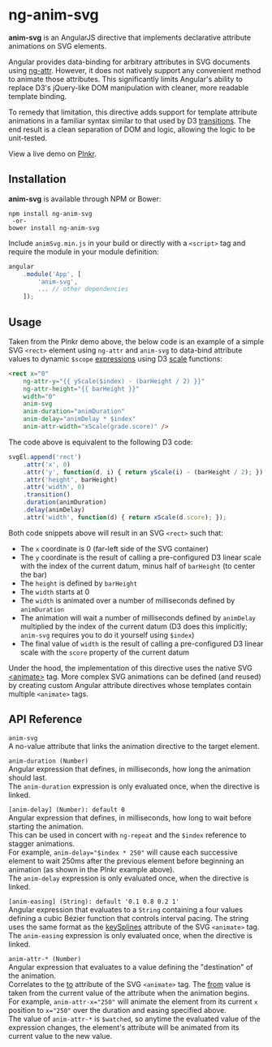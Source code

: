 # ng-anim-svg

**anim-svg** is an AngularJS directive that implements declarative attribute animations on SVG elements.

Angular provides data-binding for arbitrary attributes in SVG documents using [ng-attr][ng-attr-url]. However, it does not natively support any convenient method to animate those attributes. This significantly limits Angular's ability to replace D3's jQuery-like DOM manipulation with cleaner, more readable template binding.

To remedy that limitation, this directive adds support for template attribute animations in a familiar syntax similar to that used by D3 [transitions][d3-transition-url]. The end result is a clean separation of DOM and logic, allowing the logic to be unit-tested.

View a live demo on [Plnkr][plnkr-url].

## Installation

**anim-svg** is available through NPM or Bower:

```text
npm install ng-anim-svg  
 -or-  
bower install ng-anim-svg
```

Include `animSvg.min.js` in your build or directly with a `<script>` tag and require the module in your module definition:

```js
angular  
    .module('App', [  
        'anim-svg',  
        ... // other dependencies  
    ]);
```

## Usage

Taken from the Plnkr demo above, the below code is an example of a simple SVG `<rect>` element using `ng-attr` and `anim-svg` to data-bind attribute values to dynamic `$scope` [expressions][expression-url] using D3 [scale][scale-url] functions:

```html
<rect x="0"  
    ng-attr-y="{{ yScale($index) - (barHeight / 2) }}"  
    ng-attr-height="{{ barHeight }}"  
    width="0"  
    anim-svg  
    anim-duration="animDuration"  
    anim-delay="animDelay * $index"  
    anim-attr-width="xScale(grade.score)" />
```

The code above is equivalent to the following D3 code:

```js
svgEl.append('rect')  
    .attr('x', 0)  
    .attr('y', function(d, i) { return yScale(i) - (barHeight / 2); })  
    .attr('height', barHeight)  
    .attr('width', 0)  
    .transition()  
    .duration(animDuration)  
    .delay(animDelay)  
    .attr('width', function(d) { return xScale(d.score); });
```

Both code snippets above will result in an SVG `<rect>` such that:

- The `x` coordinate is 0 (far-left side of the SVG container)
- The `y` coordinate is the result of calling a pre-configured D3 linear scale with the index of the current datum, minus half of `barHeight` (to center the bar)
- The `height` is defined by `barHeight`
- The `width` starts at 0
- The `width` is animated over a number of milliseconds defined by `animDuration`
- The animation will wait a number of milliseconds defined by `animDelay` multiplied by the index of the current datum (D3 does this implicitly; `anim-svg` requires you to do it yourself using `$index`)
- The final value of `width` is the result of calling a pre-configured D3 linear scale with the `score` property of the current datum

Under the hood, the implementation of this directive uses the native SVG [&lt;animate&gt;][mdn-animate-url] tag. More complex SVG animations can be defined (and reused) by creating custom Angular attribute directives whose templates contain multiple `<animate>` tags.


## API Reference

`anim-svg`  
A no-value attribute that links the animation directive to the target element.

`anim-duration (Number)`  
Angular expression that defines, in milliseconds, how long the animation should last.  
The `anim-duration` expression is only evaluated once, when the directive is linked.

`[anim-delay] (Number): default 0`  
Angular expression that defines, in milliseconds, how long to wait before starting the animation.  
This can be used in concert with `ng-repeat` and the `$index` reference to stagger animations.  
For example, `anim-delay="$index * 250"` will cause each successive element to wait 250ms after the previous element before beginning an animation (as shown in the Plnkr example above).  
The `anim-delay` expression is only evaluated once, when the directive is linked.

`[anim-easing] (String): default '0.1 0.8 0.2 1'`  
Angular expression that evaluates to a `String` containing a four values defining a cubic Bézier function that controls interval pacing. The string uses the same format as the [keySplines][keySplines-url] attribute of the SVG `<animate>` tag.  
The `anim-easing` expression is only evaluated once, when the directive is linked.

`anim-attr-* (Number)`  
Angular expression that evaluates to a value defining the "destination" of the animation.  
Correlates to the [to][to-url] attribute of the SVG `<animate>` tag. The [from][from-url] value is taken from the current value of the attribute when the animation begins.  
For example, `anim-attr-x="250"` will animate the element from its current `x` position to `x="250"` over the duration and easing specified above.  
The value of `anim-attr-*` is `$watched`, so anytime the evaluated value of the expression changes, the element's attribute will be animated from its current value to the new value.

[ng-attr-url]: https://docs.angularjs.org/guide/interpolation#-ngattr-for-binding-to-arbitrary-attributes
[d3-transition-url]: https://github.com/d3/d3-transition#transition
[plnkr-url]: http://plnkr.co/edit/N78gvq?p=preview
[mdn-animate-url]: https://developer.mozilla.org/en-US/docs/Web/SVG/Element/animate 
[expression-url]: https://docs.angularjs.org/guide/expression
[scale-url]: https://github.com/d3/d3/blob/master/API.md#scales-d3-scale
[keySplines-url]: https://developer.mozilla.org/en-US/docs/Web/SVG/Attribute/keySplines
[to-url]: https://developer.mozilla.org/en-US/docs/Web/SVG/Attribute/to
[from-url]: https://developer.mozilla.org/en-US/docs/Web/SVG/Attribute/from
